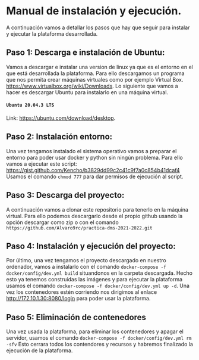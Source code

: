 # Manual de instalación y ejecución.

A continuación vamos a detallar los pasos que hay que seguir para instalar y ejecutar la plataforma desarrollada.

## Paso 1: Descarga e instalación de Ubuntu: 

Vamos a descargar e instalar una version de linux ya que es el entorno en el que está desarrollada la plataforma. 
Para ello descargamos un programa que nos permita crear máquinas virtuales como por ejemplo Virtual Box. 
https://www.virtualbox.org/wiki/Downloads.
Lo siguiente que vamos a hacer es descargar Ubuntu para instalarlo en una máquina virtual. 
#### `Ubuntu 20.04.3 LTS`
Link: https://ubuntu.com/download/desktop.

## Paso 2: Instalación entorno: 

Una vez tengamos instalado el sistema operativo vamos a preparar el entorno para poder usar docker y python sin ningún problema. 
Para ello vamos a ejecutar este script:
https://gist.github.com/Kencho/b3829dd99c2c41c9f7a0c854b41dcaf4
Usamos el comando `chmod 777` para dar permisos de ejecución al script. 

## Paso 3: Descarga del proyecto: 

A continuación vamos a clonar este repositorio para tenerlo en la máquina virtual. Para ello podemos descargarlo desde el propio github usando la opción descargar como zip 
o con el comando `https://github.com/Alvaro9rc/practica-dms-2021-2022.git`

## Paso 4: Instalación y ejecución del proyecto: 

Por último, una vez tengamos el proyecto descargado en nuestro ordenador, vamos a instalarlo con el comando `docker-compose -f docker/config/dev.yml build` situandonos 
en la carpeta descargada. 
Hecho esto ya tenemos construidas las imágenes y para ejecutar la plataforma usamos el comando `docker-compose -f docker/config/dev.yml up -d`. 
Una vez los contenedores estén corriendo nos dirigimos al enlace http://172.10.1.30:8080/login para poder usar la plataforma.

## Paso 5: Eliminación de contenedores 

Una vez usada la plataforma, para eliminar los contenedores y apagar el servidor, usamos el comando `docker-compose -f docker/config/dev.yml rm -sfv`
Esto cerrara todos los contendores y recursos y habremos finalizado la ejecución de la plataforma.

